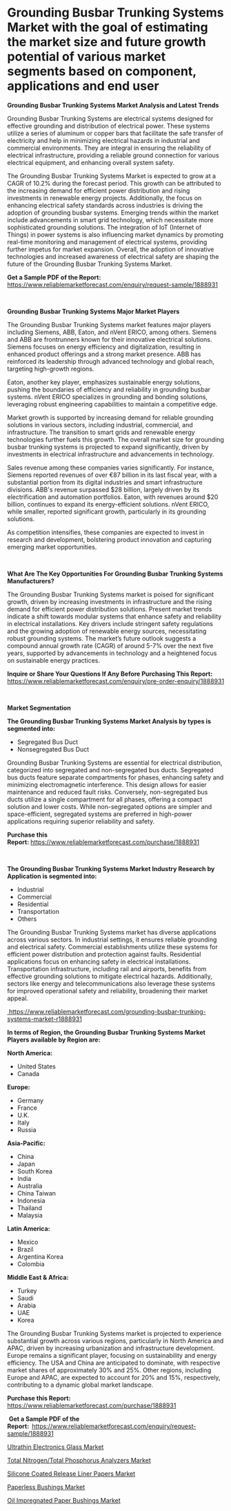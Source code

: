 <p><h1>Grounding Busbar Trunking Systems Market with the goal of estimating the market size and future growth potential of various market segments based on component, applications and end user</h1></p><p><strong>Grounding Busbar Trunking Systems Market Analysis and Latest Trends</strong></p>
<p><p>Grounding Busbar Trunking Systems are electrical systems designed for effective grounding and distribution of electrical power. These systems utilize a series of aluminum or copper bars that facilitate the safe transfer of electricity and help in minimizing electrical hazards in industrial and commercial environments. They are integral in ensuring the reliability of electrical infrastructure, providing a reliable ground connection for various electrical equipment, and enhancing overall system safety.</p><p>The Grounding Busbar Trunking Systems Market is expected to grow at a CAGR of 10.2% during the forecast period. This growth can be attributed to the increasing demand for efficient power distribution and rising investments in renewable energy projects. Additionally, the focus on enhancing electrical safety standards across industries is driving the adoption of grounding busbar systems. Emerging trends within the market include advancements in smart grid technology, which necessitate more sophisticated grounding solutions. The integration of IoT (Internet of Things) in power systems is also influencing market dynamics by promoting real-time monitoring and management of electrical systems, providing further impetus for market expansion. Overall, the adoption of innovative technologies and increased awareness of electrical safety are shaping the future of the Grounding Busbar Trunking Systems Market.</p></p>
<p><strong>Get a Sample PDF of the Report:&nbsp;</strong> <a href="https://www.reliablemarketforecast.com/enquiry/request-sample/1888931?utm_campaign=1900&utm_medium=2&utm_source=Github&utm_content=ia&utm_term=28032025&utm_id=grounding-busbar-trunking-systems">https://www.reliablemarketforecast.com/enquiry/request-sample/1888931</a></p>
<p>&nbsp;</p>
<p><strong>Grounding Busbar Trunking Systems Major Market Players</strong></p>
<p><p>The Grounding Busbar Trunking Systems market features major players including Siemens, ABB, Eaton, and nVent ERICO, among others. Siemens and ABB are frontrunners known for their innovative electrical solutions. Siemens focuses on energy efficiency and digitalization, resulting in enhanced product offerings and a strong market presence. ABB has reinforced its leadership through advanced technology and global reach, targeting high-growth regions.</p><p>Eaton, another key player, emphasizes sustainable energy solutions, pushing the boundaries of efficiency and reliability in grounding busbar systems. nVent ERICO specializes in grounding and bonding solutions, leveraging robust engineering capabilities to maintain a competitive edge.</p><p>Market growth is supported by increasing demand for reliable grounding solutions in various sectors, including industrial, commercial, and infrastructure. The transition to smart grids and renewable energy technologies further fuels this growth. The overall market size for grounding busbar trunking systems is projected to expand significantly, driven by investments in electrical infrastructure and advancements in technology.</p><p>Sales revenue among these companies varies significantly. For instance, Siemens reported revenues of over €87 billion in its last fiscal year, with a substantial portion from its digital industries and smart infrastructure divisions. ABB's revenue surpassed $28 billion, largely driven by its electrification and automation portfolios. Eaton, with revenues around $20 billion, continues to expand its energy-efficient solutions. nVent ERICO, while smaller, reported significant growth, particularly in its grounding solutions.</p><p>As competition intensifies, these companies are expected to invest in research and development, bolstering product innovation and capturing emerging market opportunities.</p></p>
<p>&nbsp;</p>
<p><strong>What Are The Key Opportunities For Grounding Busbar Trunking Systems Manufacturers?</strong></p>
<p><p>The Grounding Busbar Trunking Systems market is poised for significant growth, driven by increasing investments in infrastructure and the rising demand for efficient power distribution solutions. Present market trends indicate a shift towards modular systems that enhance safety and reliability in electrical installations. Key drivers include stringent safety regulations and the growing adoption of renewable energy sources, necessitating robust grounding systems. The market’s future outlook suggests a compound annual growth rate (CAGR) of around 5-7% over the next five years, supported by advancements in technology and a heightened focus on sustainable energy practices.</p></p>
<p><strong>Inquire or Share Your Questions If Any Before Purchasing This Report:</strong> <a href="https://www.reliablemarketforecast.com/enquiry/pre-order-enquiry/1888931?utm_campaign=1900&utm_medium=2&utm_source=Github&utm_content=ia&utm_term=28032025&utm_id=grounding-busbar-trunking-systems">https://www.reliablemarketforecast.com/enquiry/pre-order-enquiry/1888931</a></p>
<p>&nbsp;</p>
<p><strong>Market Segmentation</strong></p>
<p><strong>The Grounding Busbar Trunking Systems Market Analysis by types is segmented into:</strong></p>
<p><ul><li>Segregated Bus Duct</li><li>Nonsegregated Bus Duct</li></ul></p>
<p><p>Grounding Busbar Trunking Systems are essential for electrical distribution, categorized into segregated and non-segregated bus ducts. Segregated bus ducts feature separate compartments for phases, enhancing safety and minimizing electromagnetic interference. This design allows for easier maintenance and reduced fault risks. Conversely, non-segregated bus ducts utilize a single compartment for all phases, offering a compact solution and lower costs. While non-segregated options are simpler and space-efficient, segregated systems are preferred in high-power applications requiring superior reliability and safety.</p></p>
<p><strong>Purchase this Report:&nbsp;</strong><a href="https://www.reliablemarketforecast.com/purchase/1888931?utm_campaign=1900&utm_medium=2&utm_source=Github&utm_content=ia&utm_term=28032025&utm_id=grounding-busbar-trunking-systems">https://www.reliablemarketforecast.com/purchase/1888931</a></p>
<p>&nbsp;</p>
<p><strong>The Grounding Busbar Trunking Systems Market Industry Research by Application is segmented into:</strong></p>
<p><ul><li>Industrial</li><li>Commercial</li><li>Residential</li><li>Transportation</li><li>Others</li></ul></p>
<p><p>The Grounding Busbar Trunking Systems market has diverse applications across various sectors. In industrial settings, it ensures reliable grounding and electrical safety. Commercial establishments utilize these systems for efficient power distribution and protection against faults. Residential applications focus on enhancing safety in electrical installations. Transportation infrastructure, including rail and airports, benefits from effective grounding solutions to mitigate electrical hazards. Additionally, sectors like energy and telecommunications also leverage these systems for improved operational safety and reliability, broadening their market appeal.</p></p>
<p><a href="https://www.reliablemarketforecast.com/grounding-busbar-trunking-systems-market-r1888931?utm_campaign=1900&utm_medium=2&utm_source=Github&utm_content=ia&utm_term=28032025&utm_id=grounding-busbar-trunking-systems">&nbsp;https://www.reliablemarketforecast.com/grounding-busbar-trunking-systems-market-r1888931</a></p>
<p><strong>In terms of Region, the Grounding Busbar Trunking Systems Market Players available by Region are:</strong></p>
<p>
    <p> <strong> North America: </strong>
        <ul>
            <li>United States</li>
            <li>Canada</li>
        </ul>
        </p> 
    <p> <strong> Europe: </strong>
        <ul>
            <li>Germany</li>
            <li>France</li>
            <li>U.K.</li>
            <li>Italy</li>
            <li>Russia</li>
        </ul>
        </p> 
    <p> <strong> Asia-Pacific: </strong>
        <ul>
            <li>China</li>
            <li>Japan</li>
            <li>South Korea</li>
            <li>India</li>
            <li>Australia</li>
            <li>China Taiwan</li>
            <li>Indonesia</li>
            <li>Thailand</li>
            <li>Malaysia</li>
        </ul>
        </p> 
    <p> <strong> Latin America: </strong>
        <ul>
            <li>Mexico</li>
            <li>Brazil</li>
            <li>Argentina Korea</li>
            <li>Colombia</li>
        </ul>
        </p> 
    <p> <strong> Middle East & Africa: </strong>
        <ul>
            <li>Turkey</li>
            <li>Saudi</li>
            <li>Arabia</li>
            <li>UAE</li>
            <li>Korea</li>
        </ul>
    </p>
    </p>
<p><p>The Grounding Busbar Trunking Systems market is projected to experience substantial growth across various regions, particularly in North America and APAC, driven by increasing urbanization and infrastructure development. Europe remains a significant player, focusing on sustainability and energy efficiency. The USA and China are anticipated to dominate, with respective market shares of approximately 30% and 25%. Other regions, including Europe and APAC, are expected to account for 20% and 15%, respectively, contributing to a dynamic global market landscape.</p></p>
<p><strong>Purchase this Report: </strong><a href="https://www.reliablemarketforecast.com/purchase/1888931?utm_campaign=1900&utm_medium=2&utm_source=Github&utm_content=ia&utm_term=28032025&utm_id=grounding-busbar-trunking-systems">https://www.reliablemarketforecast.com/purchase/1888931</a></p>
<p>&nbsp;<strong>Get a Sample PDF of the Report:&nbsp;&nbsp;</strong><a href="https://www.reliablemarketforecast.com/enquiry/request-sample/1888931?utm_campaign=1900&utm_medium=2&utm_source=Github&utm_content=ia&utm_term=28032025&utm_id=grounding-busbar-trunking-systems">https://www.reliablemarketforecast.com/enquiry/request-sample/1888931</a></p>
<p><strong></strong></p>
<p><p><a href="https://github.com/cayposshefin/Market-Research-Report-List-1/blob/main/ultrathin-electronics-glass-market.md?utm_campaign=1900&utm_medium=2&utm_source=Github&utm_content=ia&utm_term=28032025&utm_id=grounding-busbar-trunking-systems">Ultrathin Electronics Glass Market</a></p><p><a href="https://github.com/yodhafirorae/Market-Research-Report-List-1/blob/main/total-nitrogentotal-phosphorus-analyzers-market.md?utm_campaign=1900&utm_medium=2&utm_source=Github&utm_content=ia&utm_term=28032025&utm_id=grounding-busbar-trunking-systems">Total Nitrogen/Total Phosphorus Analyzers Market</a></p><p><a href="https://github.com/busamoleankk/Market-Research-Report-List-1/blob/main/silicone-coated-release-liner-papers-market.md?utm_campaign=1900&utm_medium=2&utm_source=Github&utm_content=ia&utm_term=28032025&utm_id=grounding-busbar-trunking-systems">Silicone Coated Release Liner Papers Market</a></p><p><a href="https://github.com/marcayaminig/Market-Research-Report-List-1/blob/main/paperless-bushings-market.md?utm_campaign=1900&utm_medium=2&utm_source=Github&utm_content=ia&utm_term=28032025&utm_id=grounding-busbar-trunking-systems">Paperless Bushings Market</a></p><p><a href="https://github.com/chillwervenu/Market-Research-Report-List-1/blob/main/oil-impregnated-paper-bushings-market.md?utm_campaign=1900&utm_medium=2&utm_source=Github&utm_content=ia&utm_term=28032025&utm_id=grounding-busbar-trunking-systems">Oil Impregnated Paper Bushings Market</a></p></p>